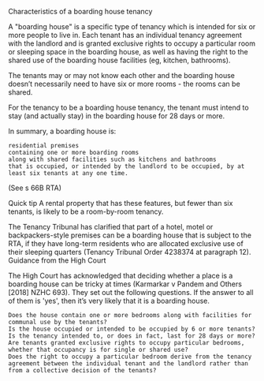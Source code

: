 
Characteristics of a boarding house tenancy

A "boarding house" is a specific type of tenancy which is intended for six or more people to live in. Each tenant has an individual tenancy agreement with the landlord and is granted exclusive rights to occupy a particular room or sleeping space in the boarding house, as well as having the right to the shared use of the boarding house facilities (eg, kitchen, bathrooms).

The tenants may or may not know each other and the boarding house doesn’t necessarily need to have six or more rooms - the rooms can be shared.

For the tenancy to be a boarding house tenancy, the tenant must intend to stay (and actually stay) in the boarding house for 28 days or more.

In summary, a boarding house is:

    residential premises
    containing one or more boarding rooms
    along with shared facilities such as kitchens and bathrooms
    that is occupied, or intended by the landlord to be occupied, by at least six tenants at any one time.

(See s 66B RTA)

Quick tip
A rental property that has these features, but fewer than six tenants, is likely to be a room-by-room tenancy. 

The Tenancy Tribunal has clarified that part of a hotel, motel or backpackers-style premises can be a boarding house that is subject to the RTA, if they have long-term residents who are allocated exclusive use of their sleeping quarters (Tenancy Tribunal Order 4238374 at paragraph 12).
Guidance from the High Court

The High Court has acknowledged that deciding whether a place is a boarding house can be tricky at times (Karmarkar v Pandem and Others [2018] NZHC 693). They set out the following questions. If the answer to all of them is 'yes', then it’s very likely that it is a boarding house.

    Does the house contain one or more bedrooms along with facilities for communal use by the tenants?
    Is the house occupied or intended to be occupied by 6 or more tenants?
    Is the tenancy intended to, or does in fact, last for 28 days or more?
    Are tenants granted exclusive rights to occupy particular bedrooms, whether that occupancy is for single or shared use?
    Does the right to occupy a particular bedroom derive from the tenancy agreement between the individual tenant and the landlord rather than from a collective decision of the tenants?


